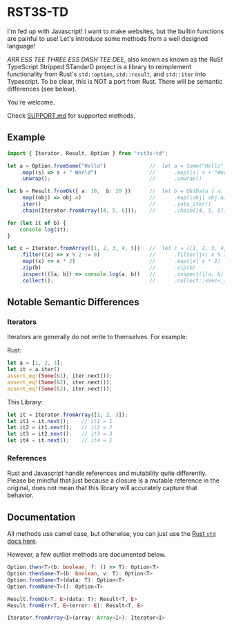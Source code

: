 # RST3S-TD

I'm fed up with Javascript!
I want to make websites, but the builtin functions are painful to use!
Let's introduce some methods from a well designed language!

*ARR ESS TEE THREE ESS DASH TEE DEE*, also known as known as the RuSt TypeScript Stripped STandarD project is a library to reimplement functionality from Rust's `std::option`, `std::result`, and `std::iter` into Typescript.
To be clear, this is NOT a port from Rust.
There will be semantic differences (see below).

You're welcome.

Check [SUPPORT.md](./SUPPORT.md) for supported methods.

## Example

```typescript
import { Iterator, Result, Option } from "rst3s-td";

let a = Option.fromSome("Hello")              //  let a = Some("Hello".to_owned())
    .map((s) => s + " World")                 //      .map(|s| s + "World")
    .unwrap();                                //      .unwrap()

let b = Result.fromOk({ a: 10,  b: 20 })      //  let b = Ok(Data { a: 10, b: 20 })
    .map((obj) => obj.a)                      //      .map(|obj| obj.a)
    .iter()                                   //      .into_iter()
    .chain(Iterator.fromArray([4, 5, 6]));    //      .chain([4, 5, 6]);

for (let it of b) {
    console.log(it);
}

let c = Iterator.fromArray([1, 2, 3, 4, 5])   //  let c = ([1, 2, 3, 4, 5]).into_iter()
    .filter((x) => x % 2 != 0)                //      .filter(|x| x % 2 != 0)
    .map((x) => x * 2)                        //      .map(|x| x * 2)
    .zip(b)                                   //      .zip(b)
    .inspect(([a, b]) => console.log(a, b))   //      .inspect(|(a, b)| eprintln!("{} {}", a, b))
    .collect();                               //      .collect::<Vec<_>>(); 
```

## Notable Semantic Differences

### Iterators

Iterators are generally do not write to themselves.
For example:

Rust:
```rust
let a = [1, 2, 3];
let it = a.iter()
assert_eq!(Some(&1), iter.next());
assert_eq!(Some(&2), iter.next());
assert_eq!(Some(&3), iter.next());
```

This Library:
```typescript
let it = Iterator.fromArray([1, 2, 3]);
let it1 = it.next();    // it1 = 1 
let it2 = it1.next();   // it2 = 2
let it3 = it2.next();   // it3 = 3
let it4 = it.next();    // it4 = 1
```

### References

Rust and Javascript handle references and mutability quite differently.
Please be mindful that just because a closure is a mutable reference in the original, does not mean that this library will accurately capture that behavior. 

## Documentation

All methods use camel case, but otherwise, you can just use the [Rust `std` docs here](https://doc.rust-lang.org/stable/std/).

However, a few outlier methods are documented below.

```typescript
Option.then<T>(b: boolean, f: () => T): Option<T>
Option.thenSome<T>(b: boolean, v: T): Option<T>
Option.fromSome<T>(data: T): Option<T>
Option.fromNone<T>(): Option<T>

Result.fromOk<T, E>(data: T): Result<T, E>
Result.fromErr<T, E>(error: E): Result<T, E>

Iterator.fromArray<I>(array: Array<I>): Iterator<I>
```

